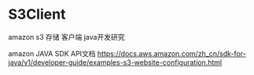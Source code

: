 # S3Client
amazon s3 存储 客户端 java开发研究

amazon JAVA SDK API文档
https://docs.aws.amazon.com/zh_cn/sdk-for-java/v1/developer-guide/examples-s3-website-configuration.html

